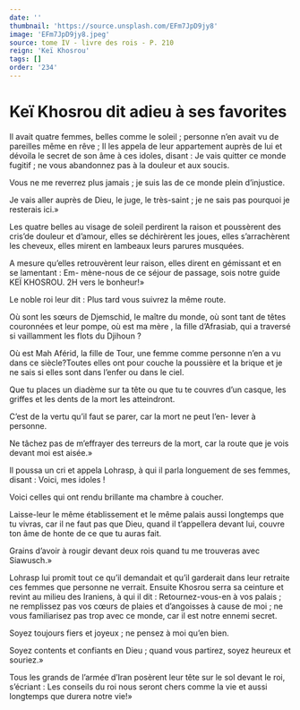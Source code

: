 ```yaml
---
date: ''
thumbnail: 'https://source.unsplash.com/EFm7JpD9jy8'
image: 'EFm7JpD9jy8.jpeg'
source: tome IV - livre des rois - P. 210
reign: 'Keï Khosrou'
tags: []
order: '234'
---
```


# Keï Khosrou dit adieu à ses favorites

Il avait quatre femmes, belles comme le soleil ; personne n’en avait vu de pareilles même en rêve ; Il les appela de leur appartement auprès de lui et dévoila le secret de son âme à ces idoles, disant : Je vais quitter ce monde fugitif ; ne vous abandonnez pas à la douleur et aux soucis.

Vous ne me reverrez plus jamais ; je suis las de ce monde plein d’injustice.

Je vais aller auprès de Dieu, le juge, le très-saint ; je ne sais pas pourquoi je resterais ici.»

Les quatre belles au visage de soleil perdirent la raison et poussèrent des cris’de douleur et d’amour, elles se déchirèrent les joues, elles s’arrachèrent les cheveux, elles mirent en lambeaux leurs parures musquées.

A mesure qu’elles retrouvèrent leur raison, elles dirent en gémissant et en se lamentant : Em- mène-nous de ce séjour de passage, sois notre guide KEÏ KHOSROU. 2H vers le bonheur!»

Le noble roi leur dit : Plus tard vous suivrez la même route.

Où sont les sœurs de Djemschid, le maître du monde, où sont tant de têtes couronnées et leur pompe, où est ma mère , la fille d’Afrasiab, qui a traversé si vaillamment les flots du Djihoun ?

Où est Mah Aférid, la fille de Tour, une femme comme personne n’en a vu dans ce siècle?Toutes elles ont pour couche la poussière et la brique et je ne sais si elles sont dans l’enfer ou dans le ciel.

Que tu places un diadème sur ta tête ou que tu te couvres d’un casque, les griffes et les dents de la mort les atteindront.

C’est de la vertu qu’il faut se parer, car la mort ne peut l’en-
Iever à personne.

Ne tâchez pas de m’effrayer des terreurs de la mort, car la route que je vois devant moi est aisée.»

Il poussa un cri et appela Lohrasp, à qui il parla longuement de ses femmes, disant : Voici, mes idoles !

Voici celles qui ont rendu brillante ma chambre à coucher.

Laisse-leur le même établissement et le même palais aussi longtemps que tu vivras, car il ne faut pas que Dieu, quand il t’appellera devant lui, couvre ton âme de honte de ce que tu auras fait.

Grains d’avoir à rougir devant deux rois quand tu me trouveras avec Siawusch.»

Lohrasp lui promit tout ce qu’il demandait et qu’il garderait dans leur retraite ces femmes que personne ne verrait.
Ensuite Khosrou serra sa ceinture et revint au milieu des Iraniens, à qui il dit : Retournez-vous-en à vos palais ; ne remplissez pas vos cœurs de plaies et d’angoisses à cause de moi ; ne vous familiarisez pas trop avec ce monde, car il est notre ennemi secret.

Soyez toujours fiers et joyeux ; ne pensez à moi qu’en bien.

Soyez contents et confiants en Dieu ; quand vous partirez, soyez heureux et souriez.»

Tous les grands de l’armée d’Iran posèrent leur tête sur le sol devant le roi, s’écriant : Les conseils du roi nous seront chers comme la vie et aussi longtemps que durera notre vie!»
